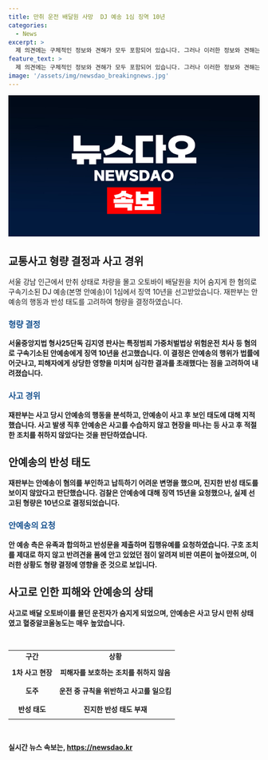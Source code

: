 ```yaml
---
title: 만취 운전 배달원 사망  DJ 예송 1심 징역 10년
categories:
  - News
excerpt: >
  제 의견에는 구체적인 정보와 견해가 모두 포함되어 있습니다. 그러나 이러한 정보와 견해는 독자들이 제공한 추가적인 관련 정보를 고려하는 데 도움이 될 수 있습니다.
feature_text: >
  제 의견에는 구체적인 정보와 견해가 모두 포함되어 있습니다. 그러나 이러한 정보와 견해는 독자들이 제공한 추가적인 관련 정보를 고려하는 데 도움이 될 수 있습니다.
image: '/assets/img/newsdao_breakingnews.jpg'
---
```


<p><img src="/assets/img/newsdao_breakingnews.jpg" alt="firstkoreanews 속보" /></p>

<h2 data-ke-size="size26">교통사고 형량 결정과 사고 경위</h2>

<p data-ke-size="size16">서울 강남 인근에서 만취 상태로 차량을 몰고 오토바이 배달원을 치어 숨지게 한 혐의로 구속기소된 DJ 예송(본명 안예송)이 1심에서 징역 10년을 선고받았습니다. 재판부는 안예송의 행동과 반성 태도를 고려하여 형량을 결정하였습니다.</p>

<h3><b><span style="color: #1a5490;">형량 결정</span><b></h3>

<p data-ke-size="size16">서울중앙지법 형사25단독 김지영 판사는 특정범죄 가중처벌법상 위험운전 치사 등 혐의로 구속기소된 안예송에게 징역 10년을 선고했습니다. 이 결정은 안예송의 행위가 법률에 어긋나고, 피해자에게 상당한 영향을 미치며 심각한 결과를 초래했다는 점을 고려하여 내려졌습니다.</p>

<h3><b><span style="color: #1a5490;">사고 경위</span><b></h3>

<p data-ke-size="size16">재판부는 사고 당시 안예송의 행동을 분석하고, 안예송이 사고 후 보인 태도에 대해 지적했습니다. 사고 발생 직후 안예송은 사고를 수습하지 않고 현장을 떠나는 등 사고 후 적절한 조치를 취하지 않았다는 것을 판단하였습니다.</p>

<h2 data-ke-size="size26">안예송의 반성 태도</h2>

<p data-ke-size="size16">재판부는 안예송이 혐의를 부인하고 납득하기 어려운 변명을 했으며, 진지한 반성 태도를 보이지 않았다고 판단했습니다. 검찰은 안예송에 대해 징역 15년을 요청했으나, 실제 선고된 형량은 10년으로 결정되었습니다.</p>

<h3><b><span style="color: #1a5490;">안예송의 요청</span><b></h3>

<p data-ke-size="size16">안 예송 측은 유족과 합의하고 반성문을 제출하며 집행유예를 요청하였습니다. 구호 조치를 제대로 하지 않고 반려견을 품에 안고 있었던 점이 알려져 비판 여론이 높아졌으며, 이러한 상황도 형량 결정에 영향을 준 것으로 보입니다.</p>

<h2 data-ke-size="size26">사고로 인한 피해와 안예송의 상태</h2>

<p data-ke-size="size16">사고로 배달 오토바이를 몰던 운전자가 숨지게 되었으며, 안예송은 사고 당시 만취 상태였고 혈중알코올농도는 매우 높았습니다.</p>

<p data-ke-size="size16">&nbsp;</p>

<table>
    <tbody>
        <tr>
            <td style="text-align: center; height: 17px;"><b>구간</b></td>
            <td style="text-align: center; height: 17px;"><b>상황</b></td>
        </tr>
        <tr>
            <td style="text-align: center; height: 32px;"><b>1차 사고 현장</b></td>
            <td style="text-align: center; height: 32px;">피해자를 보호하는 조치를 취하지 않음</td>
        </tr>
        <tr>
            <td style="text-align: center; height: 32px;"><b>도주</b></td>
            <td style="text-align: center; height: 32px;">운전 중 규칙을 위반하고 사고를 일으킴</td>
        </tr>
        <tr>
            <td style="text-align: center; height: 32px;"><b>반성 태도</b></td>
            <td style="text-align: center; height: 32px;">진지한 반성 태도 부재</td>
        </tr>
    </tbody>
</table>

<p data-ke-size="size16">&nbsp;</p>
실시간 뉴스 속보는, <a href="https://newsdao.kr" rel="dofollow">https://newsdao.kr</a>


